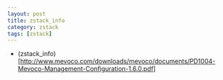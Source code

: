 ```yaml
---
layout: post
title: zstack_info
category: zstack
tags: [zstack]
---
```


* (zstack_info)[http://www.mevoco.com/downloads/mevoco/documents/PD1004-Mevoco-Management-Configuration-1.6.0.pdf]
